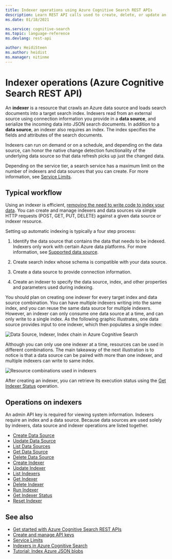 ```yaml
---
title: Indexer operations using Azure Cognitive Search REST APIs
description: Learn REST API calls used to create, delete, or update an Azure Cognitive Search indexer used for crawling external data sources for searchable content.
ms.date: 01/18/2021

ms.service: cognitive-search
ms.topic: language-reference
ms.devlang: rest-api

author: HeidiSteen
ms.author: heidist
ms.manager: nitinme
---
```

# Indexer operations (Azure Cognitive Search REST API)

 An **indexer** is a resource that crawls an Azure data source and loads search documents into a target search index. Indexers read from an external source using connection information you provide in a **data source**, and serialize the incoming data into JSON search documents. In addition to a **data source**, an indexer also requires an index. The index specifies the fields and attributes of the search documents.

Indexers can run on demand or on a schedule, and depending on the data source, can honor the native change detection functionality of the underlying data source so that data refresh picks up just the changed data. 

Depending on the service tier, a search service has a maximum limit on the number of indexers and data sources that you can create. For more information, see [Service Limits](https://azure.microsoft.com/documentation/articles/search-limits-quotas-capacity/).  

## Typical workflow  

Using an indexer is efficient, [removing the need to write code to index your data](https://azure.microsoft.com/blog/load-data-into-azure-search-with-zero-code-required/). You can create and manage indexers and data sources via simple HTTP requests (POST, GET, PUT, DELETE) against a given data source or indexer resource.  

 Setting up automatic indexing is typically a four step process:  

1. Identify the data source that contains the data that needs to be indexed. Indexers only work with certain Azure data platforms. For more information, see [Supported data source](https://docs.microsoft.com/azure/search/search-indexer-overview#supported-data-sources).  

1. Create search index whose schema is compatible with your data source.  

1. Create a data source to provide connection information.  

1. Create an indexer to specify the data source, index, and other properties and parameters used during indexing.  

 You should plan on creating one indexer for every target index and data source combination. You can have multiple indexers writing into the same index, and you can reuse the same data source for multiple indexers. However, an indexer can only consume one data source at a time, and can only write to a single index. As the following graphic illustrates, one data source provides input to one indexer, which then populates a single index:  

 ![Data Source, Indexer, Index chain in Azure Cognitive Search](media/azsrch-ds-indxr-index.png "Azsrch-ds-indxr-index")  

 Although you can only use one indexer at a time, resources can be used in different combinations. The main takeaway of the next illustration is to notice is that a data source can be paired with more than one indexer, and multiple indexers can write to same index.  

 ![Resource combinations used in indexers](media/azsrch-ds2-indexer3-index2.png "AzSrch-DS2-Indexer3-Index2")  

 After creating an indexer, you can retrieve its execution status using the [Get Indexer Status](get-indexer-status.md) operation.  

## Operations on indexers  

An admin API key is required for viewing system information. Indexers require an index and a data source. Because data sources are used solely by indexers, data source and indexer operations are listed together.

+ [Create Data Source](create-data-source.md)  
+ [Update Data Source](update-data-source.md)  
+ [List Data Sources](list-data-sources.md)  
+ [Get Data Source](get-data-source.md)  
+ [Delete Data Source](delete-data-source.md)  
+ [Create Indexer](create-indexer.md)  
+ [Update Indexer](update-indexer.md)  
+ [List Indexers](list-indexers.md)  
+ [Get Indexer](get-indexer.md)  
+ [Delete Indexer](delete-indexer.md)  
+ [Run Indexer](run-indexer.md)  
+ [Get Indexer Status](get-indexer-status.md)  
+ [Reset Indexer](reset-indexer.md)  

## See also
 
+ [Get started with Azure Cognitive Search REST APIs](https://docs.microsoft.com/azure/search/search-get-started-rest)
+ [Create and manage API keys](https://docs.microsoft.com/azure/search/search-security-api-keys)
+ [Service Limits](https://azure.microsoft.com/documentation/articles/search-limits-quotas-capacity)  
+ [Indexers in Azure Cognitive Search](https://docs.microsoft.com/azure/search/search-indexer-overview)
+ [Tutorial: Index Azure JSON blobs](https://docs.microsoft.com/azure/search/search-semi-structured-data)
